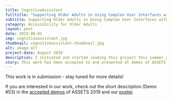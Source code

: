 ```yaml
---
title: CognitiveAssistant
fulltitle: "Supporting Older Adults in Using Complex User Interfaces with Augmented Reality"
subtitle: Supporting Older Adults in Using Complex User Interfaces with Augmented Reality
category: Accessibility for Older Adults
layout: post
date: 2019-08-01
img: cognitiveassistant.jpg
thumbnail: cognitiveassistant-thumbnail.jpg
alt: image-alt
project-date: August 2019
description: I initiated and started leading this project this summer at the beginning of my master's program, and have been actively working on it since then. 
story: This work has been accepted to and presented at demos of ASSETS 2019, and I'm currently working on a paper submission of the work to IMWUT.
---
```


This work is in submission - stay tuned for more details! 

If you are interested in our work, check out the short description (Demo #53) in the [accepted demos](https://assets19.sigaccess.org/accepted_posters.html#wednesday_demos) of ASSETS 2019 and our [poster]({{site.baseurl}}/files/projects/cogassist/poster.pdf). 